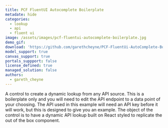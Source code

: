 ```yaml
---
title: PCF FluentUI Autocomplete Boilerplate
metadate: hide
categories:
  - lookup
  - api
  - fluent ui
image: /assets/images/pcf-fluentui-autocomplete-boilerplate.jpg
demo_gif: 
download: 'https://github.com/garethcheyne/PCF-FluentUi-AutoComplete-Boilerplate'
model_support: true
canvas_support: true
portals_suppport: false
license_defined: true
managed_solution: false
authors:
  - gareth_cheyne
---
```

A control to create a dynamic lookup from any API source. This is a boilerplate only and you will need to edit the API endpoint to a data point of your choosing.  The API  used in this example will need an API key before it will work, but this is designed to give you an example.
The object of the control is to have a dynamic API lookup built on React styled to replicate the out of the box component.
